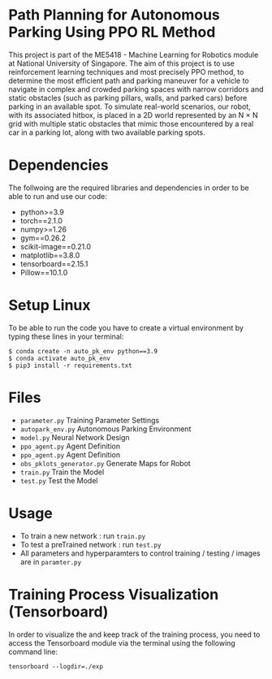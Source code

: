 # Path Planning for Autonomous Parking Using PPO RL Method

This project is part of the ME5418 - Machine Learning for Robotics module at National University of Singapore. The aim of this project is to use reinforcement learning techniques and most precisely PPO method, to determine the most efficient path and parking maneuver for a vehicle to navigate in complex and crowded parking spaces with narrow corridors and static obstacles (such as parking pillars, walls, and parked cars) before parking in an available spot. To simulate real-world scenarios, our robot, with its associated hitbox, is placed in a 2D world represented by an N × N grid with multiple static obstacles that mimic those encountered by a real car in a parking lot, along with two available parking spots.

# Dependencies

The follwoing are the required libraries and dependencies in order to be able to run and use our code:

* python>=3.9
* torch==2.1.0
* numpy>=1.26
* gym==0.26.2
* scikit-image==0.21.0
* matplotlib==3.8.0
* tensorboard==2.15.1
* Pillow==10.1.0

# Setup Linux

To be able to run the code you have to create a virtual environment by typing these lines in your terminal:
```
$ conda create -n auto_pk_env python==3.9
$ conda activate auto_pk_env
$ pip3 install -r requirements.txt
```
# Files

* ```parameter.py``` Training Parameter Settings
* ```autopark_env.py``` Autonomous Parking Environment
* ```model.py``` Neural Network Design
* ```ppo_agent.py``` Agent Definition
* ```ppo_agent.py``` Agent Definition
* ```obs_pklots_generator.py``` Generate Maps for Robot
* ```train.py``` Train the Model
* ```test.py``` Test the Model

# Usage

* To train a new network : run ```train.py```
* To test a preTrained network : run ```test.py```
* All parameters and hyperparamters to control training / testing / images are in ```paramter.py```

# Training Process Visualization (Tensorboard)

In order to visualize the and keep track of the training process, you need to access the Tensorboard module via the terminal using the following command line:
```
tensorboard --logdir=./exp
```
